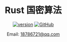 <div align="center">

<h1>Rust 国密算法</h2>

[![version](https://img.shields.io/github/tag/liangping/guomi.svg)](https://github.com/liangping/guomi/releases/latest)
[![GitHub](https://img.shields.io/github/license/liangping/guomi.svg)](https://github.com/liangping/guomi/blob/master/LICENSE.md)

Email: 18786721@qq.com
</div>
